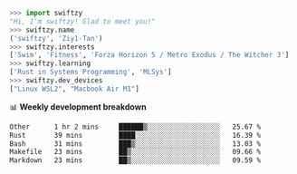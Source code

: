 ```python
>>> import swiftzy
"Hi, I'm swiftzy! Glad to meet you!"
>>> swiftzy.name
('swiftzy', 'Ziy1-Tan')
>>> swiftzy.interests
['Swim', 'Fitness', 'Forza Horizon 5 / Metro Exodus / The Witcher 3']
>>> swiftzy.learning
['Rust in Systems Programming', 'MLSys']
>>> swiftzy.dev_devices
["Linux WSL2", "Macbook Air M1"]
```
📊 **Weekly development breakdown**
<!--START_SECTION:waka-->

```txt
Other      1 hr 2 mins     ██████▒░░░░░░░░░░░░░░░░░░   25.67 %
Rust       39 mins         ████░░░░░░░░░░░░░░░░░░░░░   16.39 %
Bash       31 mins         ███▒░░░░░░░░░░░░░░░░░░░░░   13.03 %
Makefile   23 mins         ██▒░░░░░░░░░░░░░░░░░░░░░░   09.66 %
Markdown   23 mins         ██▒░░░░░░░░░░░░░░░░░░░░░░   09.59 %
```

<!--END_SECTION:waka-->
